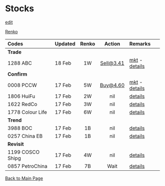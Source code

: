 # Stocks
[edit](https://github.com/alwinwoo/alwinwoo.github.io/edit/master/stocks.md)

[Renko](https://www.marketinout.com/chart/renko_chart.php)

Codes            | Updated | Renko | Action  | Remarks
:---             | :---    | :---: | :---:   | :---
**Trade**        | 
1288 ABC         | 18 Feb  | 1W    | Sell@3.41 | [mkt](https://www.marketinout.com/chart/stock_chart.php?symbol=1288.HK) - [details](https://alwinwoo.github.io/stocks/1288.html)
**Confirm**      |
0008 PCCW        | 17 Feb  | 5W    | Buy@4.60  | [mkt](https://www.marketinout.com/chart/stock_chart.php?symbol=0008.HK) - [details](https://alwinwoo.github.io/stocks/0008.html)
1806 HuiFu       | 17 Feb  | 2W    | nil    | [details](https://alwinwoo.github.io/stocks/1806.html)
1622 RedCo       | 17 Feb  | 3W    | nil    | [details](https://alwinwoo.github.io/stocks/1622.html)
1778 Colour Life | 17 Feb  | 6W    | nil    | [details](https://alwinwoo.github.io/stocks/1778.html)
**Trend**        |
3988 BOC         | 17 Feb  | 1B    | nil    | [details](https://alwinwoo.github.io/stocks/3988.html)
0257 China EB    | 17 Feb  | 1B    | nil    | [details](https://alwinwoo.github.io/stocks/0257.html)
**Revisit**        |
1199 COSCO Shipg | 17 Feb  | 4W    | nil    | [details](https://alwinwoo.github.io/stocks/1199.html)
0857 PetroChina  | 17 Feb  | 7B    | Wait   | [details](https://alwinwoo.github.io/stocks/0857.html)

[Back to Main Page](https://alwinwoo.github.io/)

